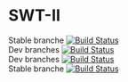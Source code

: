 # SWT-II

Stable branche [![Build Status](https://travis-ci.org/TetrisIQ/SWT-II.svg?branch=stable)](https://travis-ci.org/TetrisIQ/SWT-II) <br>
Dev branches [![Build Status](https://travis-ci.org/TetrisIQ/SWT-II.svg?branch=stable)](https://travis-ci.org/TetrisIQ/SWT-II) <br>
Dev branches [![Build Status](https://semaphoreci.com/api/v1/tetrisiq/swt-ii/branches/dev/badge.svg)](https://semaphoreci.com/tetrisiq/swt-ii) <br>
Stable branche [![Build Status](https://semaphoreci.com/api/v1/tetrisiq/swt-ii/branches/stable/badge.svg)](https://semaphoreci.com/tetrisiq/swt-ii)